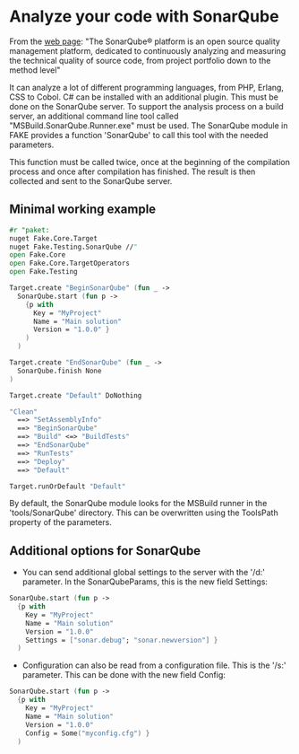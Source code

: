 # Analyze your code with SonarQube

From the [web page](http://sonarqube.org):
"The SonarQube® platform is an open source quality management platform, dedicated to continuously analyzing and measuring the technical quality of source code, from project portfolio down to the method level"

It can analyze a lot of different programming languages, from PHP, Erlang, CSS to Cobol. C# can be installed
with an additional plugin. This must be done on the SonarQube server. 
To support the analysis process on a build server, an additional command line tool called "MSBuild.SonarQube.Runner.exe"
must be used. The SonarQube module in FAKE provides a function 'SonarQube' to call this tool with the needed parameters.

This function must be called twice, once at the beginning of the compilation process and once after
compilation has finished. The result is then collected and sent to the SonarQube server.


## Minimal working example

```fsharp
#r "paket:
nuget Fake.Core.Target
nuget Fake.Testing.SonarQube //"
open Fake.Core
open Fake.Core.TargetOperators
open Fake.Testing

Target.create "BeginSonarQube" (fun _ ->
  SonarQube.start (fun p ->
    {p with
      Key = "MyProject"
      Name = "Main solution"
      Version = "1.0.0" }
    )
  )

Target.create "EndSonarQube" (fun _ ->
  SonarQube.finish None
)

Target.create "Default" DoNothing

"Clean"
  ==> "SetAssemblyInfo"
  ==> "BeginSonarQube"
  ==> "Build" <=> "BuildTests"
  ==> "EndSonarQube"
  ==> "RunTests"
  ==> "Deploy"
  ==> "Default"

Target.runOrDefault "Default"
```

By default, the SonarQube module looks for the MSBuild runner in the 'tools/SonarQube' directory. This can be overwritten using the ToolsPath property of the parameters.

## Additional options for SonarQube

* You can send additional global settings  to the server with the '/d:' parameter.
In the SonarQubeParams, this is the new field Settings:

```fsharp
SonarQube.start (fun p ->
  {p with
    Key = "MyProject"
    Name = "Main solution"
    Version = "1.0.0" 
    Settings = ["sonar.debug"; "sonar.newversion"] }
  )
```

* Configuration can also be read from a configuration file. This is the '/s:' parameter.
This can be done with the new field Config:

```fsharp
SonarQube.start (fun p ->
  {p with
    Key = "MyProject"
    Name = "Main solution"
    Version = "1.0.0" 
    Config = Some("myconfig.cfg") }
  )
```
